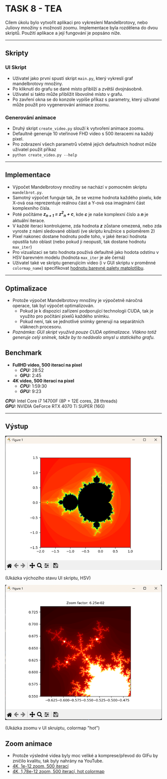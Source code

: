 # TASK 8 - TEA

Cílem úkolu bylo vytvořit aplikaci pro vykreslení Mandelbrotovy, nebo Juliovy množiny s možností zoomu.
Implementace byla rozdělena do dvou skriptů. Použití aplikace a její fungování je popsáno níže.

---
## Skripty

### UI Skript
- Uživatel jako první spustí skript `main.py`, který vykreslí graf mandelbrotovy množiny.
- Po kliknutí do grafu se dané místo přiblíží a zvětší dvojnásobně.
- Uživatel si takto může přiblížit libovolné místo v grafu.
- Po zavření okna se do konzole vypíše příkaz s parametry, který uživatel může použít pro vygenerování animace zoomu.

### Generování animace
- Druhý skript `create_video.py` slouží k vytvoření animace zoomu.
- Defaultně generuje 10 vteřinové FHD video s 500 iteracemi na každý pixel.
- Pro zobrazení všech parametrů včetně jejich defaultních hodnot může uživatel použít příkaz
- `python create_video.py --help`
  
---

## Implementace
- Výpočet Mandelbrotovy množiny se nachází v pomocném skriptu `mandelbrot.py`.
- Samotný výpočet funguje tak, že se vezme hodnota každého pixelu, kde X-ová osa reprezentuje reálnou část a Y-ová osa imaginární část komplexního čísla.
- Poté počítáme _**z<sub>n + 1</sub> = z<sup>2</sup><sub>n</sub> + c**_, kde _**c**_ je naše komplexní číslo a _**n**_ je aktuální iterace.
- V každé iteraci kontrolujeme, zda hodnota _**z**_ zůstane omezená, nebo zda vyroste z námi sledované oblasti (ve skriptu kružnice s poloměrem 2)
- Pixel nakonec dostane hodnotu podle toho, v jaké iteraci hodnota opustila tuto oblast (nebo pokud ji neopustí, tak dostane hodnotu `max_iter`)
- Pro vizualizaci se tato hodnota používá defaultně jako hodota odstínu v HSV barevném modelu (hodnota `max_iter` je ale černá)
- Uživatel také ve skriptu generujícím video (i v GUI skriptu v proměnné `colormap_name`) specifikovat [hodnotu barevné palety matplotlibu](https://matplotlib.org/stable/users/explain/colors/colormaps.html).

---

## Optimalizace
- Protože výpočet Mandelbrotovy množiny je výpočetně náročná operace, tak byl výpočet optimalizován.
  - Pokud je k dispozici zařízení podporující technologii CUDA, tak je využito pro počítání pixelů každého snímku.
  - Pokud není, tak se jednotlivé snímky generují na separátních vláknech procesoru.
- _Poznámka: GUI skript využívá pouze CUDA optimalizace. Vlákno totiž generuje celý snímek, takže by to nedávalo smysl u statického grafu._

## Benchmark
- **FullHD video, 500 iterací na pixel**
  - _**CPU:**_ 28:52
  - **GPU:** 2:45
- **4K video, 500 iterací na pixel**
  - _**CPU:**_ 1:59:30
  - _**GPU:**_ 9:23

_**CPU:**_ Intel Core i7 14700F (8P + 12E cores, 28 threads)\
_**GPU:**_ NVIDIA GeForce RTX 4070 Ti SUPER (16G)

---

## Výstup
![](./gui_1.png)

(Ukázka výchozího stavu UI skriptu, HSV)

![](./gui_2.png)

(Ukázka zoomu v UI skruiptu, colormap "hot")

## Zoom animace
- Protože výsledné videa byly moc veliké a komprese/převod do GIFu by zničilo kvalitu, tak byly nahrány na YouTube.
- [4K, 1e-12 zoom, 500 iterací](https://www.youtube.com/watch?v=v2EWeeWx1t8)
- [4K, 1,78e-12 zoom, 500 iterací, hot colormap](https://youtu.be/v9k2pPL2Qq0)